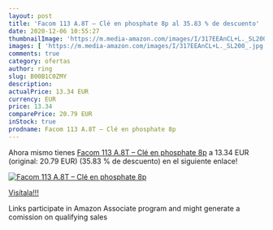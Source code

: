 ```yaml
---
layout: post
title: 'Facom 113 A.8T – Clé en phosphate 8p al 35.83 % de descuento'
date: 2020-12-06 10:55:27
thumbnailImage: 'https://m.media-amazon.com/images/I/317EEAnCL+L._SL200_.jpg'
images: [ 'https://m.media-amazon.com/images/I/317EEAnCL+L._SL200_.jpg' ]
comments: true
category: ofertas
author: ring
slug: B00B1C0ZMY
description:
actualPrice: 13.34 EUR
currency: EUR
price: 13.34
comparePrice: 20.79 EUR
inStock: true
prodname: Facom 113 A.8T – Clé en phosphate 8p
---
```


Ahora mismo tienes [Facom 113 A.8T – Clé en phosphate 8p](https://www.amazon.fr/dp/B00B1C0ZMY/?tag=tolees0d-21) a 13.34 EUR (original: 20.79 EUR) (35.83 %  de descuento) en el siguiente enlace!

[![Facom 113 A.8T – Clé en phosphate 8p](https://m.media-amazon.com/images/I/317EEAnCL+L._SL200_.jpg)](https://www.amazon.fr/dp/B00B1C0ZMY/?tag=tolees0d-21)

[Visítala!!!](https://www.amazon.fr/dp/B00B1C0ZMY/?tag=tolees0d-21)

Links participate in Amazon Associate program and might generate a comission on qualifying sales
